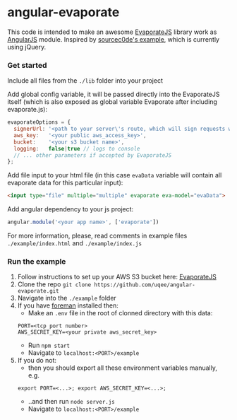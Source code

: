# angular-evaporate

This code is intended to make an awesome [EvaporateJS](https://github.com/TTLabs/EvaporateJS) library work as [AngularJS](angularjs.org) module. Inspired by [sourcec0de's example](https://github.com/sourcec0de/ng-evaporate), which is currently using jQuery.


### Get started

Include all files from the `./lib` folder into your project

Add global config variable, it will be passed directly into the EvaporateJS itself (which is also exposed as global variable Evaporate after including evaporate.js):
```javascript
evaporateOptions = {
  signerUrl: '<path to your server\'s route, which will sign requests with your private aws_secret_key>',
  aws_key:   '<your public aws_access_key>',
  bucket:    '<your s3 bucket name>',
  logging:   false|true // logs to console
  // ... other parameters if accepted by EvaporateJS
};
```

Add file input to your html file (in this case `evaData` variable will contain all evaporate data for this particular input):
```html
<input type="file" multiple="multiple" evaporate eva-model="evaData">
```

Add angular dependency to your js project:
```javascript
angular.module('<your app name>', ['evaporate'])
```

For more information, please, read comments in example files `./example/index.html` and `./example/index.js`


### Run the example

1. Follow instructions to set up your AWS S3 bucket here: [EvaporateJS](https://github.com/TTLabs/EvaporateJS)
2. Clone the repo `git clone https://github.com/uqee/angular-evaporate.git`
3. Navigate into the `./example` folder
4. If you have [foreman](https://github.com/ddollar/foreman) installed then:
    * Make an `.env` file in the root of clonned directory with this data:
    ```
    PORT=<tcp port number>
    AWS_SECRET_KEY=<your private aws_secret_key>
    ```
    * Run `npm start`
    * Navigate to `localhost:<PORT>/example`
5. If you do not:
    * then you should export all these environment variables manually, e.g.
    ```
    export PORT=<...>; export AWS_SECRET_KEY=<...>;
    ```
    * ..and then run `node server.js`
    * Navigate to `localhost:<PORT>/example`
